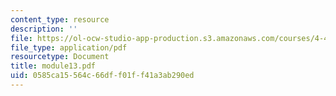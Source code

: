 ```yaml
---
content_type: resource
description: ''
file: https://ol-ocw-studio-app-production.s3.amazonaws.com/courses/4-493-natural-light-in-design-january-iap-2006/0585ca15564c66dff01ff41a3ab290ed_module13.pdf
file_type: application/pdf
resourcetype: Document
title: module13.pdf
uid: 0585ca15-564c-66df-f01f-f41a3ab290ed
---
```

